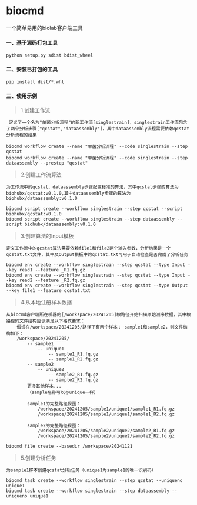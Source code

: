 # biocmd

一个简单易用的biolab客户端工具

#### 一、基于源码打包工具
```
python setup.py sdist bdist_wheel
```

#### 二、安装已打包的工具
```
pip install dist/*.whl
```

#### 三、使用示例

> 1.创建工作流

     定义了一个名为"单菌分析流程"的新工作流[singlestrain]，singlestrain工作流包含了两个分析步骤["qcstat","dataassembly"]，其中dataassembly流程需要依赖qcstat分析流程的结果
```commandline
biocmd workflow create --name "单菌分析流程" --code singlestrain --step qcstat
biocmd workflow create --name "单菌分析流程" --code singlestrain --step dataassembly --prestep "qcstat"
```


> 2.创建工作流算法

    为工作流中的qcstat、dataassembly步骤配置标准的算法，其中qcstat步骤的算法为biohubx/qcstat:v0.1.0,其中dataassembly步骤的算法为biohubx/dataassembly:v0.1.0
```commandline
biocmd script create --workflow singlestrain --step qcstat --script biohubx/qcstat:v0.1.0
biocmd script create --workflow singlestrain --step dataassembly --script biohubx/dataassembly:v0.1.0
```

> 3.创建算法的Input模板

    定义工作流中的qcstat算法需要依赖file1和file2两个输入参数，分析结果是一个qcstat.txt文件，其中及Output模板中的qcstat.txt可用于自动检查是否完成了分析任务
```commandline
biocmd env create --workflow singlestrain --step qcstat --type Input --key read1 --feature _R1.fq.gz
biocmd env create --workflow singlestrain --step qcstat --type Input --key read2 --feature _R2.fq.gz
biocmd env create --workflow singlestrain --step qcstat --type Output --key file1 --feature qcstat.txt
```

> 4.从本地注册样本数据

    从biocmd客户端所在机器的[/workspace/20241205]根路径开始扫描原始测序数据，其中根路径的文件结构应该满足以下格式要求：
        假设在/workspace/20241205/路径下有两个样本： sample1和sample2，则文件结构如下：
        /workspace/20241205/
            -- sample1
                -- unique1
                    -- sample1_R1.fq.gz
                    -- sample1_R2.fq.gz
            -- sample2
                -- unique2
                    -- sample2_R1.fq.gz
                    -- sample2_R2.fq.gz
            更多其他样本...
            （sample名称可以与unique一样）
    
            sample1的完整路径视图：
                /workspace/20241205/sample1/unique1/sample1_R1.fq.gz
                /workspace/20241205/sample1/unique1/sample1_R2.fq.gz
    
            sample2的完整路径视图：
                /workspace/20241205/sample2/unique2/sample2_R1.fq.gz
                /workspace/20241205/sample2/unique2/sample2_R2.fq.gz
    
        
```commandline
biocmd file create --basedir /workspace/20241121
```

> 5.创建分析任务

    为sample1样本创建qcstat分析任务（unique1为sample1的唯一识别码）    
```commandline
biocmd task create --workflow singlestrain --step qcstat --uniqueno unique1
biocmd task create --workflow singlestrain --step dataassembly --uniqueno unique1
```